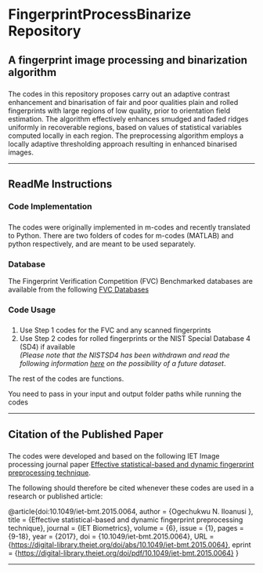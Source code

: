 # FingerprintProcessBinarize Repository

## A fingerprint image processing and binarization algorithm 

##### 
The codes in this repository proposes carry out an adaptive contrast enhancement and binarisation of fair and poor qualities plain and rolled fingerprints with large regions of low quality, prior to orientation field estimation. The algorithm effectively enhances smudged and faded ridges uniformly in recoverable regions, based on values of statistical variables computed locally in each region. The preprocessing algorithm employs a locally adaptive thresholding approach resulting in enhanced binarised images. 

<hr/>

## ReadMe Instructions

### Code Implementation
##### 
The codes were originally implemented in m-codes and recently translated to Python. There are two folders of codes for m-codes (MATLAB) and python respectively, and are meant to be used separately.


### Database
The Fingerprint Verification Competition (FVC) Benchmarked databases are available from the following <a href="link http://bias.csr.unibo.it/fvc2000/databases.asp"> FVC Databases </a>

### Code Usage

##### 
1. Use Step 1 codes for the FVC and any scanned fingerprints <br>
2. Use Step 2 codes for rolled fingerprints or the NIST Special Database 4 (SD4) if available<br>
<i>(Please note that the NISTSD4 has been withdrawn and read the following information <a href="https://www.nist.gov/srd/nist-special-database-4">here</a> on the possibility of a future dataset</i>.

The rest of the codes are functions.

You need to pass in your input and output folder paths while running the codes

<hr/>

## Citation of the Published Paper

##### 
The codes were developed and based on the following IET Image processing journal paper <a href="https://digital-library.theiet.org/doi/10.1049/iet-bmt.2015.0064">Effective statistical-based and dynamic fingerprint preprocessing technique</a>. <br>

The following should therefore be cited whenever these codes are used in a research or published article:

@article{doi:10.1049/iet-bmt.2015.0064,
author = {Ogechukwu N. Iloanusi },
title = {Effective statistical-based and dynamic fingerprint preprocessing technique},
journal = {IET Biometrics},
volume = {6},
issue = {1},
pages = {9-18},
year = {2017},
doi = {10.1049/iet-bmt.2015.0064},
URL = {https://digital-library.theiet.org/doi/abs/10.1049/iet-bmt.2015.0064},
eprint = {https://digital-library.theiet.org/doi/pdf/10.1049/iet-bmt.2015.0064}
}

<hr/>
